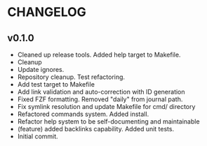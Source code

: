 # CHANGELOG

## v0.1.0

- Cleaned up release tools. Added help target to Makefile.
- Cleanup
- Update ignores.
- Repository cleanup. Test refactoring.
- Add test target to Makefile
- Add link validation and auto-correction with ID generation
- Fixed FZF formatting. Removed "daily" from journal path.
- Fix symlink resolution and update Makefile for cmd/ directory
- Refactored commands system. Added install.
- Refactor help system to be self-documenting and maintainable
- (feature) added backlinks capability. Added unit tests.
- Initial commit.


